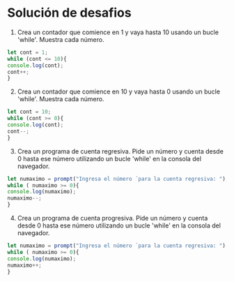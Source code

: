 # Solución de desafios
1. Crea un contador que comience en 1 y vaya hasta 10 usando un bucle 'while'. Muestra cada número.
```javascript
let cont = 1;
while (cont <= 10){
console.log(cont);
cont++;
}
```
2. Crea un contador que comience en 10 y vaya hasta 0 usando un bucle 'while'. Muestra cada número.
```javascript
let cont = 10;
while (cont >= 0){
console.log(cont);
cont--;
}
```
3. Crea un programa de cuenta regresiva. Pide un número y cuenta desde 0 hasta ese número utilizando un bucle 'while' en la consola del navegador.
```javascript
let numaximo = prompt("Ingresa el número ´para la cuenta regresiva: ");
while ( numaximo >= 0){
console.log(numaximo);
numaximo--;
}
```
4. Crea un programa de cuenta progresiva. Pide un número y cuenta desde 0 hasta ese número utilizando un bucle 'while' en la consola del navegador.
```javascript
let numaximo = prompt("Ingresa el número ´para la cuenta regresiva: ");
while ( numaximo >= 0){
console.log(numaximo);
numaximo++;
}
```
